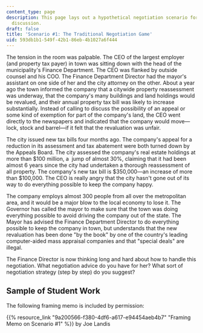 ```yaml
---
content_type: page
description: This page lays out a hypothetical negotiation scenario for thought and
  discussion.
draft: false
title: 'Scenario #1: The Traditional Negotiation Game'
uid: 593db1b1-549f-42b1-86eb-4b1027a6f444
---
```

The tension in the room was palpable. The CEO of the largest employer (and property tax payer) in town was sitting down with the head of the municipality's Finance Department. The CEO was flanked by outside counsel and his COO. The Finance Department Director had the mayor's assistant on one side of her and the city attorney on the other. About a year ago the town informed the company that a citywide property reassessment was underway, that the company's many buildings and land holdings would be revalued, and their annual property tax bill was likely to increase substantially. Instead of calling to discuss the possibility of an appeal or some kind of exemption for part of the company's land, the CEO went directly to the newspapers and indicated that the company would move—lock, stock and barrel—if it felt that the revaluation was unfair. 

The city issued new tax bills four months ago. The company's appeal for a reduction in its assessment and tax abatement were both turned down by the Appeals Board. The city assessed the company's real estate holdings at more than $100 million, a  jump of almost 30%, claiming that it had been almost 6 years since the city had undertaken a thorough reassessment of all property. The company's new tax bill is $350,000—an increase of more than $100,000. The CEO is really angry that the city hasn't gone out of its way to do everything possible to keep the company happy.

The company employs almost 300 people from all over the metropolitan area, and it would be a major blow to the local economy to lose it. The Governor has called the mayor to make sure that the town was doing everything possible to avoid driving the company out of the state. The Mayor has advised the Finance Department Director to do everything possible to keep the company in town, but understands that the new revaluation has been done "by the book" by one of the country's leading computer-aided mass appraisal companies and that "special deals" are illegal.

The Finance Director is now thinking long and hard about how to handle this negotiation. What negotiation advice do you have for her? What sort of negotiation strategy (step by step) do you suggest?

## Sample of Student Work

The following framing memo is included by permission:

{{% resource_link "9a200566-f380-4df6-a617-e94454aeb4b7" "Framing Memo on Scenario #1" %}} by Joe Landis